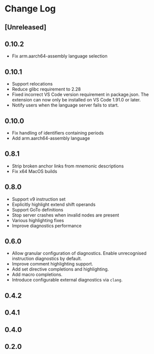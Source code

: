 # Change Log

## [Unreleased]

## 0.10.2

- Fix arm.aarch64-assembly language selection

## 0.10.1

- Support relocations
- Reduce glibc requirement to 2.28
- Fixed incorrect VS Code version requirement in package.json.
  The extension can now only be installed on VS Code 1.91.0 or later.
- Notify users when the language server fails to start.

## 0.10.0

- Fix handling of identifiers containing periods
- Add arm.aarch64-assembly language

## 0.8.1

- Strip broken anchor links from mnemonic descriptions
- Fix x64 MacOS builds

## 0.8.0

- Support v9 instruction set
- Explicitly highlight extend shift operands
- Support GoTo definitions
- Stop server crashes when invalid nodes are present
- Various highlighting fixes
- Improve diagnostics performance

## 0.6.0

- Allow granular configuration of diagnostics. Enable unrecognised instruction diagnostics by default.
- Improve comment highlighting support.
- Add set directive completions and highlighting.
- Add macro completions.
- Introduce configurable external diagnostics via `clang`.

## 0.4.2

## 0.4.1

## 0.4.0

## 0.2.0
